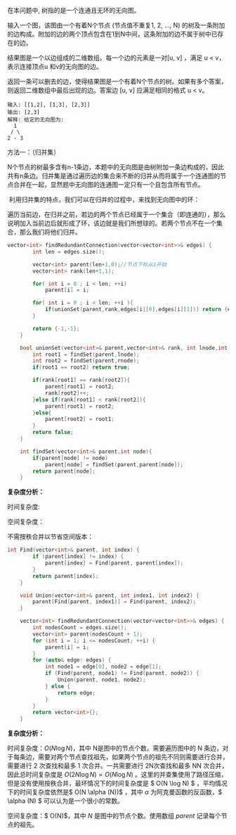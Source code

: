 在本问题中, 树指的是一个连通且无环的无向图。

输入一个图，该图由一个有着N个节点 (节点值不重复1, 2, ..., N) 的树及一条附加的边构成。附加的边的两个顶点包含在1到N中间，这条附加的边不属于树中已存在的边。

结果图是一个以边组成的二维数组。每一个边的元素是一对[u, v] ，满足 u < v，表示连接顶点u 和v的无向图的边。

返回一条可以删去的边，使得结果图是一个有着N个节点的树。如果有多个答案，则返回二维数组中最后出现的边。答案边 [u, v] 应满足相同的格式 u < v。

```
输入: [[1,2], [1,3], [2,3]]
输出: [2,3]
解释: 给定的无向图为:
  1
 / \
2 - 3
```



方法一：（归并集）

N个节点的树最多含有n-1条边，本题中的无向图是由树附加一条边构成的，因此共有n条边。归并集是通过遍历边的集合来不断的归并从而将属于一个连通图的节点合并在一起，显然题中无向图的连通图一定只有一个且包含所有节点。

​	利用归并集的特点，我们可以在归并的过程中，来找到无向图中的环：

​	遍历当前边，在归并之前，若边的两个节点已经属于一个集合（即连通的），那么说明加入当前边后就形成了环，该边就是我们所想球的。若两个节点不在一个集合，那么我们将他们归并。



```c++
vector<int> findRedundantConnection(vector<vector<int>>& edges) {
        int len = edges.size();

        vector<int> parent(len+1,0);//节点下标从1开始
        vector<int> rank(len+1,1);

        for( int i = 0 ; i < len; ++i)
            parent[i] = i;

        for( int i = 0 ; i < len; ++i ){
            if(unionSet(parent,rank,edges[i][0],edges[i][1])) return {edges[i][0],edges[i][1]};
        }

        return {-1,-1};
    }

    bool unionSet(vector<int>& parent,vector<int>& rank, int lnode,int rnode){
        int root1 = findSet(parent,lnode);
        int root2 = findSet(parent,rnode);
        if(root1 == root2) return true;

        if(rank[root1] == rank[root2]){
            parent[root1] = root2;
            rank[root2]++;
        }else if(rank[root1] < rank[root2]){
            parent[root1] = root2;
        }else{
            parent[root2] = root1;
        }
        return false;
    }

    int findSet(vector<int>& parent,int node){
        if(parent[node] != node)
            parent[node] = findSet(parent,parent[node]);
        return parent[node];
    }
```

<b>复杂度分析：</b>

时间复杂度:

空间复杂度：



不需按秩合并以节省空间版本：

```c++
int Find(vector<int>& parent, int index) {
        if (parent[index] != index) {
            parent[index] = Find(parent, parent[index]);
        }
        return parent[index];
    }

    void Union(vector<int>& parent, int index1, int index2) {
        parent[Find(parent, index1)] = Find(parent, index2);
    }

    vector<int> findRedundantConnection(vector<vector<int>>& edges) {
        int nodesCount = edges.size();
        vector<int> parent(nodesCount + 1);
        for (int i = 1; i <= nodesCount; ++i) {
            parent[i] = i;
        }
        for (auto& edge: edges) {
            int node1 = edge[0], node2 = edge[1];
            if (Find(parent, node1) != Find(parent, node2)) {
                Union(parent, node1, node2);
            } else {
                return edge;
            }
        }
        return vector<int>{};
    }
```

<b>复杂度分析：</b>

时间复杂度：$O(N \log N)$，其中 N是图中的节点个数。需要遍历图中的 N 条边，对于每条边，需要对两个节点查找祖先，如果两个节点的祖先不同则需要进行合并，需要进行 2 次查找和最多 1 次合并。一共需要进行 2N次查找和最多 NN 次合并，因此总时间复杂度是 $O(2N \log N)=O(N \log N)$ 。这里的并查集使用了路径压缩，但是没有使用按秩合并，最坏情况下的时间复杂度是 $ O(N \log N) $ ，平均情况下的时间复杂度依然是$  O(N \alpha (N))$ ，其中 $\alpha$ 为阿克曼函数的反函数，$ \alpha (N) $ 可以认为是一个很小的常数。

空间复杂度：$ O(N)$，其中 *N* 是图中的节点个数。使用数组 *parent* 记录每个节点的祖先。